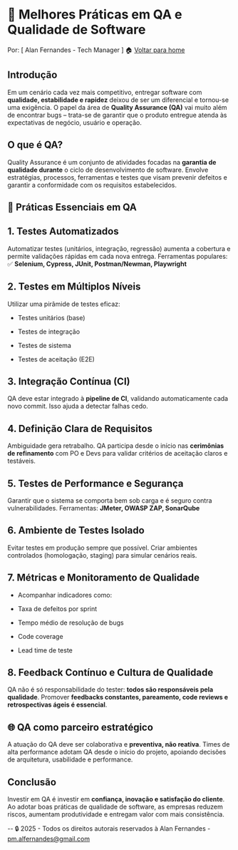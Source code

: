 # 🧪 Melhores Práticas em QA e Qualidade de Software
Por: [ Alan Fernandes - Tech Manager ] :house: [Voltar para home](https://github.com/af-tech-manager/portfolio/blob/main/README.md)

## Introdução
Em um cenário cada vez mais competitivo, entregar software com **qualidade, estabilidade e rapidez** deixou de ser um diferencial e tornou-se uma exigência. O papel da área de **Quality Assurance (QA)** vai muito além de encontrar bugs – trata-se de garantir que o produto entregue atenda às expectativas de negócio, usuário e operação.

## O que é QA?
Quality Assurance é um conjunto de atividades focadas na **garantia de qualidade durante** o ciclo de desenvolvimento de software. Envolve estratégias, processos, ferramentas e testes que visam prevenir defeitos e garantir a conformidade com os requisitos estabelecidos.

## 🧩 Práticas Essenciais em QA

## 1. Testes Automatizados
Automatizar testes (unitários, integração, regressão) aumenta a cobertura e permite validações rápidas em cada nova entrega. Ferramentas populares:
✅ **Selenium, Cypress, JUnit, Postman/Newman, Playwright**

## 2. Testes em Múltiplos Níveis
Utilizar uma pirâmide de testes eficaz:

- Testes unitários (base)

- Testes de integração

- Testes de sistema

- Testes de aceitação (E2E)

## 3. Integração Contínua (CI)
QA deve estar integrado à **pipeline de CI**, validando automaticamente cada novo commit. Isso ajuda a detectar falhas cedo.

## 4. Definição Clara de Requisitos
Ambiguidade gera retrabalho. QA participa desde o início nas **cerimônias de refinamento** com PO e Devs para validar critérios de aceitação claros e testáveis.

## 5. Testes de Performance e Segurança
Garantir que o sistema se comporta bem sob carga e é seguro contra vulnerabilidades.
Ferramentas: **JMeter, OWASP ZAP, SonarQube**

## 6. Ambiente de Testes Isolado
Evitar testes em produção sempre que possível. Criar ambientes controlados (homologação, staging) para simular cenários reais.

## 7. Métricas e Monitoramento de Qualidade
- Acompanhar indicadores como:

- Taxa de defeitos por sprint

- Tempo médio de resolução de bugs

- Code coverage

- Lead time de teste

## 8. Feedback Contínuo e Cultura de Qualidade
QA não é só responsabilidade do tester: **todos são responsáveis pela qualidade**. Promover **feedbacks constantes, pareamento, code reviews e retrospectivas ágeis é essencial**.

## 🌐 QA como parceiro estratégico
A atuação do QA deve ser colaborativa e **preventiva, não reativa**. Times de alta performance adotam QA desde o início do projeto, apoiando decisões de arquitetura, usabilidade e performance.

## Conclusão
Investir em QA é investir em **confiança, inovação e satisfação do cliente**. Ao adotar boas práticas de qualidade de software, as empresas reduzem riscos, aumentam produtividade e entregam valor com mais consistência.

--
:lock: 2025 - Todos os direitos autorais reservados à Alan Fernandes - pm.alfernandes@gmail.com
